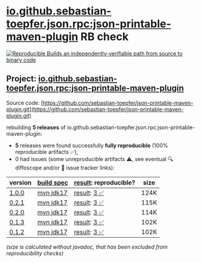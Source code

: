 [io.github.sebastian-toepfer.json.rpc:json-printable-maven-plugin](https://central.sonatype.com/artifact/io.github.sebastian-toepfer.json.rpc/json-printable-maven-plugin/versions) RB check
=======

[![Reproducible Builds](https://reproducible-builds.org/images/logos/rb.svg) an independently-verifiable path from source to binary code](https://reproducible-builds.org/)

## Project: [io.github.sebastian-toepfer.json.rpc:json-printable-maven-plugin](https://central.sonatype.com/artifact/io.github.sebastian-toepfer.json.rpc/json-printable-maven-plugin/versions)

Source code: [https://github.com/sebastian-toepfer/json-printable-maven-plugin.git](https://github.com/sebastian-toepfer/json-printable-maven-plugin.git)

rebuilding **5 releases** of io.github.sebastian-toepfer.json.rpc:json-printable-maven-plugin:
- **5** releases were found successfully **fully reproducible** (100% reproducible artifacts :white_check_mark:),
- 0 had issues (some unreproducible artifacts :warning:, see eventual :mag: diffoscope and/or :memo: issue tracker links):

| version | [build spec](/BUILDSPEC.md) | [result](https://reproducible-builds.org/docs/jvm/): reproducible? | size |
| -- | --------- | ------ | -- |
| [1.0.0](https://central.sonatype.com/artifact/io.github.sebastian-toepfer.json.rpc/json-printable-maven-plugin/1.0.0/pom) | [mvn jdk17](json-printable-maven-plugin-1.0.0.buildspec) | [result](json-printable-maven-plugin-1.0.0.buildinfo): [3 :white_check_mark: ](json-printable-maven-plugin-1.0.0.buildcompare) | 124K |
| [0.2.1](https://central.sonatype.com/artifact/io.github.sebastian-toepfer.json.rpc/json-printable-maven-plugin/0.2.1/pom) | [mvn jdk17](json-printable-maven-plugin-0.2.1.buildspec) | [result](json-printable-maven-plugin-0.2.1.buildinfo): [3 :white_check_mark: ](json-printable-maven-plugin-0.2.1.buildcompare) | 115K |
| [0.2.0](https://central.sonatype.com/artifact/io.github.sebastian-toepfer.json.rpc/json-printable-maven-plugin/0.2.0/pom) | [mvn jdk17](json-printable-maven-plugin-0.2.0.buildspec) | [result](json-printable-maven-plugin-0.2.0.buildinfo): [3 :white_check_mark: ](json-printable-maven-plugin-0.2.0.buildcompare) | 114K |
| [0.1.3](https://central.sonatype.com/artifact/io.github.sebastian-toepfer.json.rpc/json-printable-maven-plugin/0.1.3/pom) | [mvn jdk17](json-printable-maven-plugin-0.1.3.buildspec) | [result](json-printable-maven-plugin-0.1.3.buildinfo): [3 :white_check_mark: ](json-printable-maven-plugin-0.1.3.buildcompare) | 102K |
| [0.1.2](https://central.sonatype.com/artifact/io.github.sebastian-toepfer.json.rpc/json-printable-maven-plugin/0.1.2/pom) | [mvn jdk17](json-printable-maven-plugin-0.1.2.buildspec) | [result](json-printable-maven-plugin-0.1.2.buildinfo): [3 :white_check_mark: ](json-printable-maven-plugin-0.1.2.buildcompare) | 102K |

<i>(size is calculated without javadoc, that has been excluded from reproducibility checks)</i>
